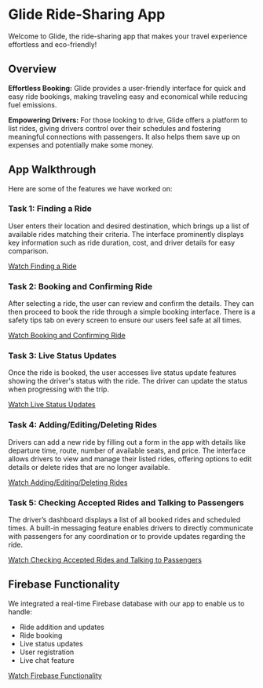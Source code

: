 # Glide Ride-Sharing App

Welcome to Glide, the ride-sharing app that makes your travel experience effortless and eco-friendly!

## Overview

**Effortless Booking:** Glide provides a user-friendly interface for quick and easy ride bookings, making traveling easy and economical while reducing fuel emissions.

**Empowering Drivers:** For those looking to drive, Glide offers a platform to list rides, giving drivers control over their schedules and fostering meaningful connections with passengers. It also helps them save up on expenses and potentially make some money.

## App Walkthrough
Here are some of the features we have worked on:

### Task 1: Finding a Ride

User enters their location and desired destination, which brings up a list of available rides matching their criteria. The interface prominently displays key information such as ride duration, cost, and driver details for easy comparison.

[Watch Finding a Ride](link-to-video)

### Task 2: Booking and Confirming Ride

After selecting a ride, the user can review and confirm the details. They can then proceed to book the ride through a simple booking interface. There is a safety tips tab on every screen to ensure our users feel safe at all times.

[Watch Booking and Confirming Ride](link-to-video)

### Task 3: Live Status Updates

Once the ride is booked, the user accesses live status update features showing the driver's status with the ride. The driver can update the status when progressing with the trip.

[Watch Live Status Updates](link-to-video)

### Task 4: Adding/Editing/Deleting Rides

Drivers can add a new ride by filling out a form in the app with details like departure time, route, number of available seats, and price. The interface allows drivers to view and manage their listed rides, offering options to edit details or delete rides that are no longer available.

[Watch Adding/Editing/Deleting Rides](link-to-video)

### Task 5: Checking Accepted Rides and Talking to Passengers

The driver’s dashboard displays a list of all booked rides and scheduled times. A built-in messaging feature enables drivers to directly communicate with passengers for any coordination or to provide updates regarding the ride.

[Watch Checking Accepted Rides and Talking to Passengers](link-to-video)

## Firebase Functionality

We integrated a real-time Firebase database with our app to enable us to handle:

- Ride addition and updates
- Ride booking
- Live status updates
- User registration
- Live chat feature

[Watch Firebase Functionality](src/assets/Firebase.mp4)


